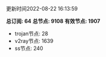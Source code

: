 更新时间2022-08-22 16:13:59

**总订阅: 64**
**总节点: 9108**
**有效节点: 1907**
- trojan节点: 28
- v2ray节点: 1639
- ss节点: 240
